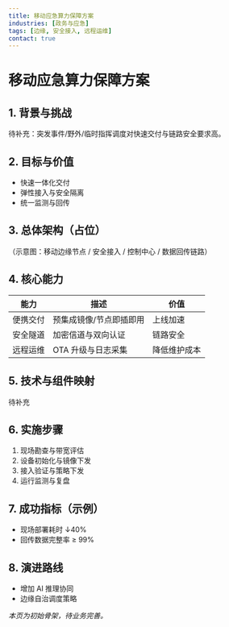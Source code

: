 ```yaml
---
title: 移动应急算力保障方案
industries: [政务与应急]
tags: [边缘, 安全接入, 远程运维]
contact: true
---
```


# 移动应急算力保障方案


## 1. 背景与挑战
待补充：突发事件/野外/临时指挥调度对快速交付与链路安全要求高。

## 2. 目标与价值
- 快速一体化交付
- 弹性接入与安全隔离
- 统一监测与回传

## 3. 总体架构（占位）
（示意图：移动边缘节点 / 安全接入 / 控制中心 / 数据回传链路）

## 4. 核心能力
| 能力 | 描述 | 价值 |
| ---- | ---- | ---- |
| 便携交付 | 预集成镜像/节点即插即用 | 上线加速 |
| 安全隧道 | 加密信道与双向认证 | 链路安全 |
| 远程运维 | OTA 升级与日志采集 | 降低维护成本 |

## 5. 技术与组件映射
待补充

## 6. 实施步骤
1. 现场勘查与带宽评估
2. 设备初始化与镜像下发
3. 接入验证与策略下发
4. 运行监测与复盘

## 7. 成功指标（示例）
- 现场部署耗时 ↓40%
- 回传数据完整率 ≥ 99%

## 8. 演进路线
- 增加 AI 推理协同
- 边缘自治调度策略

_本页为初始骨架，待业务完善。_
